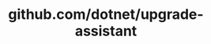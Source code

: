 ---
layout: post
title: github.com/dotnet/upgrade-assistant
categories: link
tags: [انگلیسی, گیت‌هاب, برنامه‌نویسی]
---